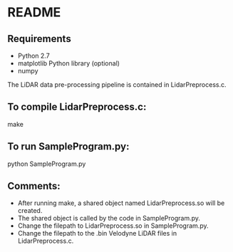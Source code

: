 # README

## Requirements
- Python 2.7
- matplotlib Python library (optional)
- numpy

The LiDAR data pre-processing pipeline is contained in LidarPreprocess.c.

## To compile LidarPreprocess.c:
make

## To run SampleProgram.py:
python SampleProgram.py

## Comments:
- After running make, a shared object named LidarPreprocess.so will be created.
- The shared object is called by the code in SampleProgram.py.
- Change the filepath to LidarPreprocess.so in SampleProgram.py.
- Change the filepath to the .bin Velodyne LiDAR files in LidarPreprocess.c.
